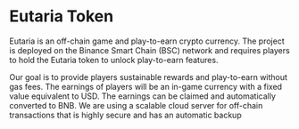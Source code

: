 # Eutaria Token

Eutaria is an off-chain game and play-to-earn crypto currency. The project is deployed on the Binance Smart Chain (BSC) network and requires players to hold the Eutaria token to unlock play-to-earn features.

Our goal is to provide players sustainable rewards and play-to-earn without gas fees. The earnings of players will be an in-game currency with a fixed value equivalent to USD. The earnings can be claimed and automatically converted to BNB. We are using a scalable cloud server for off-chain transactions that is highly secure and has an automatic backup
